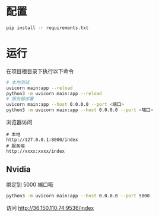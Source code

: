 
# 配置

```bash
pip install -r requirements.txt
```

# 运行

在项目根目录下执行以下命令

```bash
# 本地测试
uvicorn main:app --reload
python3 -m uvicorn main:app --reload
# 服务器部署
uvicorn main:app --host 0.0.0.0 --port <端口>
python3 -m uvicorn main:app --host 0.0.0.0 --port <端口>
```

浏览器访问

```
# 本地
http://127.0.0.1:8000/index
# 服务端
http://xxxx:xxxx/index
```

## Nvidia

绑定到 5000 端口哦

```bash
python3 -m uvicorn main:app --host 0.0.0.0 --port 5000
```

访问 http://36.150.110.74:9536/index